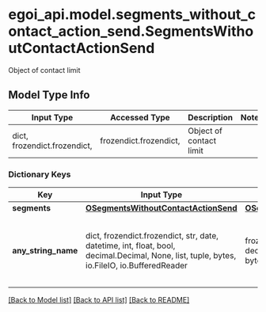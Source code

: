 # egoi_api.model.segments_without_contact_action_send.SegmentsWithoutContactActionSend

Object of contact limit

## Model Type Info
Input Type | Accessed Type | Description | Notes
------------ | ------------- | ------------- | -------------
dict, frozendict.frozendict,  | frozendict.frozendict,  | Object of contact limit | 

### Dictionary Keys
Key | Input Type | Accessed Type | Description | Notes
------------ | ------------- | ------------- | ------------- | -------------
**segments** | [**OSegmentsWithoutContactActionSend**](OSegmentsWithoutContactActionSend.md) | [**OSegmentsWithoutContactActionSend**](OSegmentsWithoutContactActionSend.md) |  | [optional] 
**any_string_name** | dict, frozendict.frozendict, str, date, datetime, int, float, bool, decimal.Decimal, None, list, tuple, bytes, io.FileIO, io.BufferedReader | frozendict.frozendict, str, BoolClass, decimal.Decimal, NoneClass, tuple, bytes, FileIO | any string name can be used but the value must be the correct type | [optional]

[[Back to Model list]](../../README.md#documentation-for-models) [[Back to API list]](../../README.md#documentation-for-api-endpoints) [[Back to README]](../../README.md)

